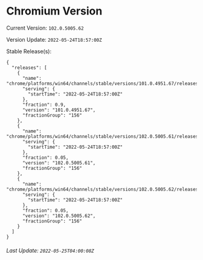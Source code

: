 # Chromium Version

Current Version: `102.0.5005.62`

Version Update: `2022-05-24T18:57:00Z`

Stable Release(s):
```
{
  "releases": [
    {
      "name": "chrome/platforms/win64/channels/stable/versions/101.0.4951.67/releases/1653418620",
      "serving": {
        "startTime": "2022-05-24T18:57:00Z"
      },
      "fraction": 0.9,
      "version": "101.0.4951.67",
      "fractionGroup": "156"
    },
    {
      "name": "chrome/platforms/win64/channels/stable/versions/102.0.5005.61/releases/1653418620",
      "serving": {
        "startTime": "2022-05-24T18:57:00Z"
      },
      "fraction": 0.05,
      "version": "102.0.5005.61",
      "fractionGroup": "156"
    },
    {
      "name": "chrome/platforms/win64/channels/stable/versions/102.0.5005.62/releases/1653418620",
      "serving": {
        "startTime": "2022-05-24T18:57:00Z"
      },
      "fraction": 0.05,
      "version": "102.0.5005.62",
      "fractionGroup": "156"
    }
  ]
}
```

###### Last Update: `2022-05-25T04:00:08Z`
